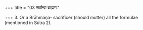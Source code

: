 +++
title = "03 सर्वान्वा ब्राह्मणः"

+++
3. Or a Brāhmaṇa- sacrificer (should mutter) all the formulae (mentioned in Sūtra 2). 
